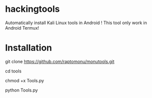 # hackingtools
Automatically install Kali Linux tools in Android !
This tool only work in Android Termux!

# Installation

git clone https://github.com/raptomonu/monutools.git

cd tools

chmod +x Tools.py

python Tools.py



